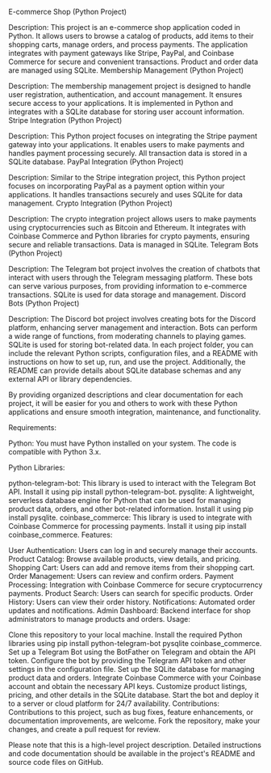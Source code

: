 E-commerce Shop (Python Project)

Description: This project is an e-commerce shop application coded in Python. It allows users to browse a catalog of products, add items to their shopping carts, manage orders, and process payments. The application integrates with payment gateways like Stripe, PayPal, and Coinbase Commerce for secure and convenient transactions. Product and order data are managed using SQLite.
Membership Management (Python Project)

Description: The membership management project is designed to handle user registration, authentication, and account management. It ensures secure access to your applications. It is implemented in Python and integrates with a SQLite database for storing user account information.
Stripe Integration (Python Project)

Description: This Python project focuses on integrating the Stripe payment gateway into your applications. It enables users to make payments and handles payment processing securely. All transaction data is stored in a SQLite database.
PayPal Integration (Python Project)

Description: Similar to the Stripe integration project, this Python project focuses on incorporating PayPal as a payment option within your applications. It handles transactions securely and uses SQLite for data management.
Crypto Integration (Python Project)

Description: The crypto integration project allows users to make payments using cryptocurrencies such as Bitcoin and Ethereum. It integrates with Coinbase Commerce and Python libraries for crypto payments, ensuring secure and reliable transactions. Data is managed in SQLite.
Telegram Bots (Python Project)

Description: The Telegram bot project involves the creation of chatbots that interact with users through the Telegram messaging platform. These bots can serve various purposes, from providing information to e-commerce transactions. SQLite is used for data storage and management.
Discord Bots (Python Project)

Description: The Discord bot project involves creating bots for the Discord platform, enhancing server management and interaction. Bots can perform a wide range of functions, from moderating channels to playing games. SQLite is used for storing bot-related data.
In each project folder, you can include the relevant Python scripts, configuration files, and a README with instructions on how to set up, run, and use the project. Additionally, the README can provide details about SQLite database schemas and any external API or library dependencies.

By providing organized descriptions and clear documentation for each project, it will be easier for you and others to work with these Python applications and ensure smooth integration, maintenance, and functionality.

Requirements:

Python: You must have Python installed on your system. The code is compatible with Python 3.x.

Python Libraries:

python-telegram-bot: This library is used to interact with the Telegram Bot API. Install it using pip install python-telegram-bot.
pysqlite: A lightweight, serverless database engine for Python that can be used for managing product data, orders, and other bot-related information. Install it using pip install pysqlite.
coinbase_commerce: This library is used to integrate with Coinbase Commerce for processing payments. Install it using pip install coinbase_commerce.
Features:

User Authentication: Users can log in and securely manage their accounts.
Product Catalog: Browse available products, view details, and pricing.
Shopping Cart: Users can add and remove items from their shopping cart.
Order Management: Users can review and confirm orders.
Payment Processing: Integration with Coinbase Commerce for secure cryptocurrency payments.
Product Search: Users can search for specific products.
Order History: Users can view their order history.
Notifications: Automated order updates and notifications.
Admin Dashboard: Backend interface for shop administrators to manage products and orders.
Usage:

Clone this repository to your local machine.
Install the required Python libraries using pip install python-telegram-bot pysqlite coinbase_commerce.
Set up a Telegram Bot using the BotFather on Telegram and obtain the API token.
Configure the bot by providing the Telegram API token and other settings in the configuration file.
Set up the SQLite database for managing product data and orders.
Integrate Coinbase Commerce with your Coinbase account and obtain the necessary API keys.
Customize product listings, pricing, and other details in the SQLite database.
Start the bot and deploy it to a server or cloud platform for 24/7 availability.
Contributions:
Contributions to this project, such as bug fixes, feature enhancements, or documentation improvements, are welcome. Fork the repository, make your changes, and create a pull request for review.

Please note that this is a high-level project description. Detailed instructions and code documentation should be available in the project's README and source code files on GitHub.
